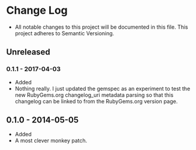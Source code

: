 # Change Log
- All notable changes to this project will be documented in this file. This project adheres to Semantic Versioning.


## Unreleased
### 0.1.1 - 2017-04-03
- Added
- Nothing really. I just updated the gemspec as an experiment to test the new RubyGems.org changelog_uri metadata parsing so that this changelog can be linked to from the RubyGems.org version page.

## 0.1.0 - 2014-05-05
- Added
- A most clever monkey patch.